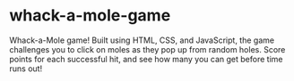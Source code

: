 # whack-a-mole-game
Whack-a-Mole game! Built using HTML, CSS, and JavaScript, the game challenges you to click on moles as they pop up from random holes. Score points for each successful hit, and see how many you can get before time runs out!
